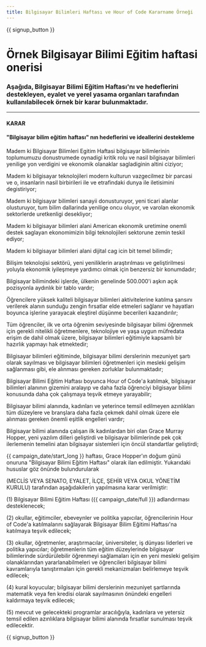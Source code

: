 ```yaml
---
title: Bilgisayar Bilimleri Haftası ve Hour of Code Kararname Örneği
---
```


{{ signup_button }}

# Örnek Bilgisayar Bilimi Eğitim haftasi onerisi

### Aşağıda, Bilgisayar Bilimi Eğitim Haftası'nı ve hedeflerini destekleyen, eyalet ve yerel yasama organları tarafından kullanılabilecek örnek bir karar bulunmaktadır.

* * *

#### **KARAR**  


#### "Bilgisayar bilim eğitim haftası" nın hedeflerini ve ideallerini destekleme

Madem ki Bilgisayar Bilimleri Egitim Haftasi bilgisayar bilimlerinin toplumumuzu donustrumede oynadigi kritik rolu ve nasil bilgisayar bilimleri yenilige yon verdigini ve ekonomik olanaklar sagladiginin altini ciziyor;

Madem ki bilgisayar teknolojileri modern kulturun vazgecilmez bir parcasi ve o, insanlarin nasil birbirileri ile ve etrafindaki dunya ile iletisimini degistiriyor;

Madem ki bilgisayar bilimleri sanayii donusturuyor, yeni ticari alanlar olusturuyor, tum bilim dallarinda yenilige oncu oluyor, ve varolan ekonomik sektorlerde uretkenligi desekliyor;

Madem ki bilgisayar bilimleri alani American ekonomik uretimine onemli destek saglayan ekonomimizin bilgi teknolojileri sektorune zemin teskil ediyor;

Madem ki bilgisayar bilimleri alani dijital cag icin bit temel bilimdir;

Bilişim teknolojisi sektörü, yeni yeniliklerin araştırılması ve geliştirilmesi yoluyla ekonomik iyileşmeye yardımcı olmak için benzersiz bir konumdadır;

Bilgisayar bilimindeki işlerde, ülkenin genelinde 500.000'i aşkın açık pozisyonla aydınlık bir tablo vardır;

Öğrencilere yüksek kaliteli bilgisayar bilimleri aktivitelerine katılma şansını verilerek alanın sunduğu zengin fırsatlar elde etmeleri sağlanır ve hayatları boyunca işlerine yarayacak eleştirel düşünme becerileri kazandırılır;

Tüm öğrenciler, ilk ve orta öğrenim seviyesinde bilgisayar bilimi öğrenmek için gerekli nitelikli öğretmenlere, teknolojiye ve yaşa uygun müfredata erişim de dahil olmak üzere, bilgisayar bilimleri eğitimiyle kapsamlı bir hazırlık yapmayı hak etmektedir;

Bilgisayar bilimleri eğitiminde, bilgisayar bilimi derslerinin mezuniyet şartı olarak sayılması ve bilgisayar bilimleri öğretmenleri için mesleki gelişim sağlanması gibi, ele alınması gereken zorluklar bulunmaktadır;

Bilgisayar Bilimi Eğitim Haftası boyunca Hour of Code'a katılmak, bilgisayar bilimleri alanının gizemini aralayıp ve daha fazla öğrenciyi bilgisayar bilimi konusunda daha çok çalışmaya teşvik etmeye yarayabilir;

Bilgisayar bilimi alanında, kadınları ve yeterince temsil edilmeyen azınlıkları tüm düzeylere ve branşlara daha fazla çekmek dahil olmak üzere ele alınması gereken önemli eşitlik engelleri vardır;

Bilgisayar bilimi alanında çalışan ilk kadınlardan biri olan Grace Murray Hopper, yeni yazılım dilleri geliştirdi ve bilgisayar bilimlerinde pek çok ilerlemenin temelini atan bilgisayar sistemleri için öncül standartlar geliştirdi;

{{ campaign_date/start_long }} haftası, Grace Hopper'ın doğum günü onuruna "Bilgisayar Bilimi Eğitim Haftası" olarak ilan edilmiştir. Yukarıdaki hususlar göz önünde bulundurularak<br />

(MECLİS VEYA SENATO, EYALET, İLÇE, ŞEHİR VEYA OKUL YÖNETİM KURULU) tarafından aşağıdakilerin yapılmasına karar verilmiştir:

(1) Bilgisayar Bilimi Eğitim Haftası ({{ campaign_date/full }}) adlandırması desteklenecek;

(2) okullar, eğitimciler, ebeveynler ve politika yapıcılar, öğrencilerinin Hour of Code'a katılmalarını sağlayarak Bilgisayar Bilim Eğitimi Haftası'na katılmaya teşvik edilecek;

(3) okullar, öğretmenler, araştırmacılar, üniversiteler, iş dünyası liderleri ve politika yapıcılar; öğretmenlerin tüm eğitim düzeylerinde bilgisayar bilimlerinde sürdürülebilir öğrenmeyi sağlamaları için en yeni mesleki gelişim olanaklarından yararlanabilmeleri ve öğrencileri bilgisayar bilimi kavramlarıyla tanıştırmaları için gerekli mekanizmaları belirlemeye teşvik edilecek;

(4) kural koyucular; bilgisayar bilimi derslerinin mezuniyet şartlarında matematik veya fen kredisi olarak sayılmasının önündeki engelleri kaldırmaya teşvik edilecek;

(5) mevcut ve gelecekteki programlar aracılığıyla, kadınlara ve yetersiz temsil edilen azınlıklara bilgisayar bilimi alanında fırsatlar sunulması teşvik edilecektir.

{{ signup_button }}